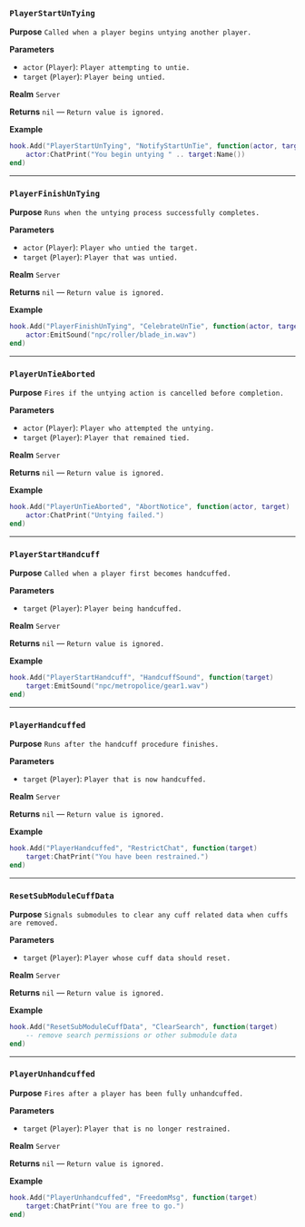 ### `PlayerStartUnTying`

**Purpose**
`Called when a player begins untying another player.`

**Parameters**

* `actor` (`Player`): `Player attempting to untie.`
* `target` (`Player`): `Player being untied.`

**Realm**
`Server`

**Returns**
`nil` — `Return value is ignored.`

**Example**

```lua
hook.Add("PlayerStartUnTying", "NotifyStartUnTie", function(actor, target)
    actor:ChatPrint("You begin untying " .. target:Name())
end)
```

---

### `PlayerFinishUnTying`

**Purpose**
`Runs when the untying process successfully completes.`

**Parameters**

* `actor` (`Player`): `Player who untied the target.`
* `target` (`Player`): `Player that was untied.`

**Realm**
`Server`

**Returns**
`nil` — `Return value is ignored.`

**Example**

```lua
hook.Add("PlayerFinishUnTying", "CelebrateUnTie", function(actor, target)
    actor:EmitSound("npc/roller/blade_in.wav")
end)
```

---

### `PlayerUnTieAborted`

**Purpose**
`Fires if the untying action is cancelled before completion.`

**Parameters**

* `actor` (`Player`): `Player who attempted the untying.`
* `target` (`Player`): `Player that remained tied.`

**Realm**
`Server`

**Returns**
`nil` — `Return value is ignored.`

**Example**

```lua
hook.Add("PlayerUnTieAborted", "AbortNotice", function(actor, target)
    actor:ChatPrint("Untying failed.")
end)
```

---

### `PlayerStartHandcuff`

**Purpose**
`Called when a player first becomes handcuffed.`

**Parameters**

* `target` (`Player`): `Player being handcuffed.`

**Realm**
`Server`

**Returns**
`nil` — `Return value is ignored.`

**Example**

```lua
hook.Add("PlayerStartHandcuff", "HandcuffSound", function(target)
    target:EmitSound("npc/metropolice/gear1.wav")
end)
```

---

### `PlayerHandcuffed`

**Purpose**
`Runs after the handcuff procedure finishes.`

**Parameters**

* `target` (`Player`): `Player that is now handcuffed.`

**Realm**
`Server`

**Returns**
`nil` — `Return value is ignored.`

**Example**

```lua
hook.Add("PlayerHandcuffed", "RestrictChat", function(target)
    target:ChatPrint("You have been restrained.")
end)
```

---

### `ResetSubModuleCuffData`

**Purpose**
`Signals submodules to clear any cuff related data when cuffs are removed.`

**Parameters**

* `target` (`Player`): `Player whose cuff data should reset.`

**Realm**
`Server`

**Returns**
`nil` — `Return value is ignored.`

**Example**

```lua
hook.Add("ResetSubModuleCuffData", "ClearSearch", function(target)
    -- remove search permissions or other submodule data
end)
```

---

### `PlayerUnhandcuffed`

**Purpose**
`Fires after a player has been fully unhandcuffed.`

**Parameters**

* `target` (`Player`): `Player that is no longer restrained.`

**Realm**
`Server`

**Returns**
`nil` — `Return value is ignored.`

**Example**

```lua
hook.Add("PlayerUnhandcuffed", "FreedomMsg", function(target)
    target:ChatPrint("You are free to go.")
end)
```
